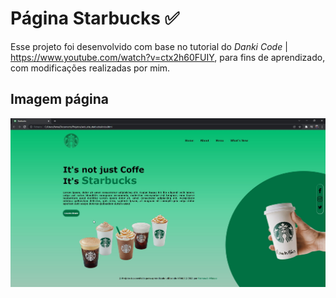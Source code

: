 # Página Starbucks ✅

Esse projeto foi desenvolvido com base no tutorial do *Danki Code* | https://www.youtube.com/watch?v=ctx2h60FUIY, para fins de aprendizado, com modificações realizadas por mim.
## Imagem página

![Captura1](/images/print.jpg)